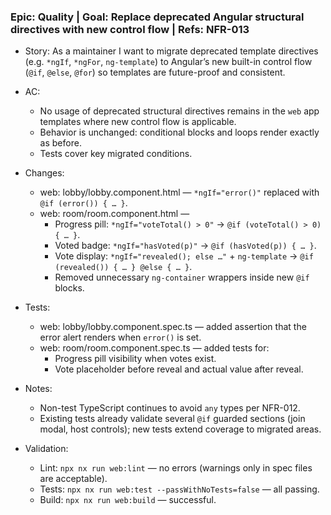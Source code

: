 ### Epic: Quality | Goal: Replace deprecated Angular structural directives with new control flow | Refs: NFR-013

- Story: As a maintainer I want to migrate deprecated template directives (e.g. `*ngIf`, `*ngFor`, `ng-template`) to Angular’s new built-in control flow (`@if`, `@else`, `@for`) so templates are future-proof and consistent.

- AC:
  - No usage of deprecated structural directives remains in the `web` app templates where new control flow is applicable.
  - Behavior is unchanged: conditional blocks and loops render exactly as before.
  - Tests cover key migrated conditions.

- Changes:
  - web: lobby/lobby.component.html — `*ngIf="error()"` replaced with `@if (error()) { … }`.
  - web: room/room.component.html —
    - Progress pill: `*ngIf="voteTotal() > 0"` → `@if (voteTotal() > 0) { … }`.
    - Voted badge: `*ngIf="hasVoted(p)"` → `@if (hasVoted(p)) { … }`.
    - Vote display: `*ngIf="revealed(); else …"` + `ng-template` → `@if (revealed()) { … } @else { … }`.
    - Removed unnecessary `ng-container` wrappers inside new `@if` blocks.

- Tests:
  - web: lobby/lobby.component.spec.ts — added assertion that the error alert renders when `error()` is set.
  - web: room/room.component.spec.ts — added tests for:
    - Progress pill visibility when votes exist.
    - Vote placeholder before reveal and actual value after reveal.

- Notes:
  - Non-test TypeScript continues to avoid `any` types per NFR-012.
  - Existing tests already validate several `@if` guarded sections (join modal, host controls); new tests extend coverage to migrated areas.

- Validation:
  - Lint: `npx nx run web:lint` — no errors (warnings only in spec files are acceptable).
  - Tests: `npx nx run web:test --passWithNoTests=false` — all passing.
  - Build: `npx nx run web:build` — successful.

